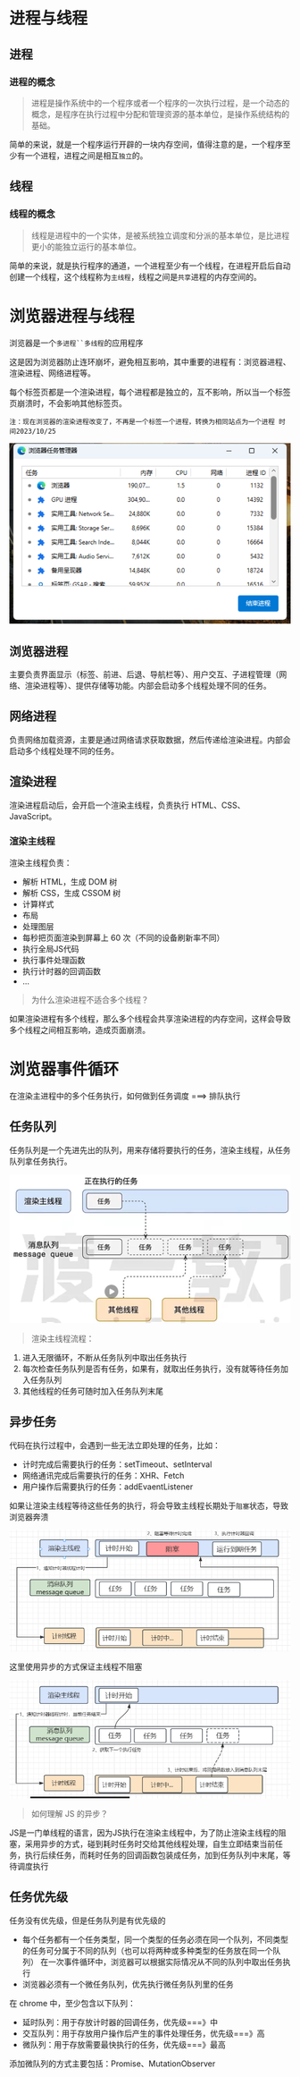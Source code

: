 # 进程与线程
## 进程
### 进程的概念
>进程是操作系统中的一个程序或者一个程序的一次执行过程，是一个动态的概念，是程序在执行过程中分配和管理资源的基本单位，是操作系统结构的基础。

简单的来说，就是一个程序运行开辟的一块内存空间，值得注意的是，一个程序至少有一个进程，进程之间是相互`独立`的。
## 线程
### 线程的概念
>线程是进程中的一个实体，是被系统独立调度和分派的基本单位，是比进程更小的能独立运行的基本单位。

简单的来说，就是执行程序的通道，一个进程至少有一个线程，在进程开启后自动创建一个线程，这个线程称为`主线程`，线程之间是`共享`进程的内存空间的。
# 浏览器进程与线程
浏览器是一个`多进程``多线程`的应用程序

这是因为浏览器防止连环崩坏，避免相互影响，其中重要的进程有：浏览器进程、渲染进程、网络进程等。

每个标签页都是一个渲染进程，每个进程都是独立的，互不影响，所以当一个标签页崩溃时，不会影响其他标签页。

`注：现在浏览器的渲染进程改变了，不再是一个标签一个进程，转换为相同站点为一个进程 时间2023/10/25`

![浏览器进程（实）.png](浏览器进程（实）.png)

## 浏览器进程
主要负责界面显示（标签、前进、后退、导航栏等）、用户交互、子进程管理（网络、渲染进程等）、提供存储等功能。内部会启动多个线程处理不同的任务。
## 网络进程
负责网络加载资源，主要是通过网络请求获取数据，然后传递给渲染进程。内部会启动多个线程处理不同的任务。
## 渲染进程
渲染进程启动后，会开启一个渲染主线程，负责执行 HTML、CSS、JavaScript。

### 渲染主线程
渲染主线程负责：
- 解析 HTML，生成 DOM 树
- 解析 CSS，生成 CSSOM 树
- 计算样式
- 布局
- 处理图层
- 每秒把页面渲染到屏幕上 60 次（不同的设备刷新率不同）
- 执行全局JS代码
- 执行事件处理函数
- 执行计时器的回调函数
- ...

>为什么渲染进程不适合多个线程？
> 
如果渲染进程有多个线程，那么多个线程会共享渲染进程的内存空间，这样会导致多个线程之间相互影响，造成页面崩溃。

# 浏览器事件循环
在渲染主进程中的多个任务执行，如何做到任务调度 ===> 排队执行

## 任务队列
任务队列是一个先进先出的队列，用来存储将要执行的任务，渲染主线程，从任务队列拿任务执行。

![任务队列.png](任务队列.png)

>渲染主线程流程：
> 
1.  进入无限循环，不断从任务队列中取出任务执行
2.  每次检查任务队列是否有任务，如果有，就取出任务执行，没有就等待任务加入任务队列
3.  其他线程的任务可随时加入任务队列末尾

## 异步任务
代码在执行过程中，会遇到一些无法立即处理的任务，比如：

- 计时完成后需要执行的任务：setTimeout、setInterval
- 网络通讯完成后需要执行的任务：XHR、Fetch
- 用户操作后需要执行的任务：addEvaentListener

如果让渲染主线程等待这些任务的执行，将会导致主线程长期处于`阻塞`状态，导致浏览器奔溃

![阻塞.png](同步阻塞.png)

这里使用异步的方式保证主线程不阻塞

![异步.png](异步.png)

>如何理解 JS 的异步？
> 
JS是一门单线程的语言，因为JS执行在渲染主线程中，为了防止渲染主线程的阻塞，采用异步的方式，碰到耗时任务时交给其他线程处理，自生立即结束当前任务，执行后续任务，而耗时任务的回调函数包装成任务，加到任务队列中末尾，等待调度执行

## 任务优先级

任务没有优先级，但是任务队列是有优先级的

- 每个任务都有一个任务类型，同一个类型的任务必须在同一个队列，不同类型的任务可分属于不同的队列（也可以将两种或多种类型的任务放在同一个队列）
  在一次事件循环中，浏览器可以根据实际情况从不同的队列中取出任务执行
- 浏览器必须有一个微任务队列，优先执行微任务队列里的任务

在 chrome 中，至少包含以下队列：
 
- 延时队列：用于存放计时器的回调任务，优先级===》中
- 交互队列：用于存放用户操作后产生的事件处理任务，优先级===》高
- 微队列：用于存放需要最快执行的任务，优先级===》最高

添加微队列的方式主要包括：Promise、MutationObserver




